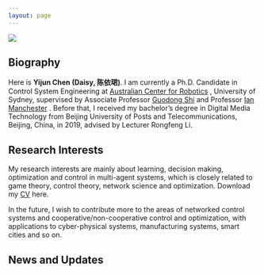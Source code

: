 ```yaml
---
layout: page
---
```


<img src="https://chyj528.github.io/yijunchen.jpg">

## Biography

Here is **Yijun Chen (Daisy, 陈依珺)**. I am currently a Ph.D. Candidate in Control
System Engineering
at [Australian Center for Robotics](https://www.sydney.edu.au/engineering/our-research/robotics-and-intelligent-systems/australian-centre-for-field-robotics.html)
, University of Sydney, supervised by Associate
Professor [Guodong Shi](https://www.sydney.edu.au/engineering/about/our-people/academic-staff/guodong-shi.html)
and
Professor [Ian Manchester](https://www.sydney.edu.au/engineering/about/our-people/academic-staff/ian-manchester.html)
. Before that, I received my bachelor’s degree in Digital Media Technology from
Beijing University of Posts and Telecommunications, Beijing, China, in 2019,
advised by Lecturer Rongfeng Li.



## Research Interests


My research interests are mainly about learning, decision making, optimization
and control in multi-agent systems, which is closely related to game theory,
control theory, network science and optimization. Download my [CV](https://chyj528.github.io/file/CV-Yijun_Chen.pdf) here.

<div class="no-indent">
In the future, I wish to contribute more to the areas of networked control
systems and cooperative/non-cooperative control and optimization, with
applications to cyber-physical systems, manufacturing systems, smart cities and
so on. 
</div> 
 

## News and Updates
